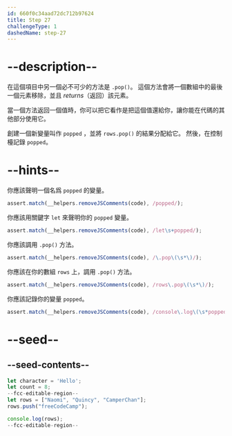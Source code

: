 ```yaml
---
id: 660f0c34aad72dc712b97624
title: Step 27
challengeType: 1
dashedName: step-27
---
```


# --description--

在這個項目中另一個必不可少的方法是 `.pop()`。 這個方法會將一個數組中的最後一個元素移除，並且 <dfn>returns</dfn>（返回）該元素。

當一個方法返回一個值時，你可以把它看作是把這個值還給你，讓你能在代碼的其他部分使用它。

創建一個新變量叫作 `popped` ，並將 `rows.pop()` 的結果分配給它。 然後，在控制檯記錄 `popped`。

# --hints--

你應該聲明一個名爲 `popped` 的變量。

```js
assert.match(__helpers.removeJSComments(code), /popped/);
```

你應該用關鍵字 `let` 來聲明你的 `popped` 變量。

```js
assert.match(__helpers.removeJSComments(code), /let\s+popped/);
```

你應該調用 `.pop()` 方法。

```js
assert.match(__helpers.removeJSComments(code), /\.pop\(\s*\)/);
```

你應該在你的數組 `rows` 上，調用 `.pop()` 方法。

```js
assert.match(__helpers.removeJSComments(code), /rows\.pop\(\s*\)/);
```

你應該記錄你的變量 `popped`。

```js
assert.match(__helpers.removeJSComments(code), /console\.log\(\s*popped\s*\)/);
```

# --seed--

## --seed-contents--

```js
let character = 'Hello';
let count = 8;
--fcc-editable-region--
let rows = ["Naomi", "Quincy", "CamperChan"];
rows.push("freeCodeCamp");

console.log(rows);
--fcc-editable-region--
```
